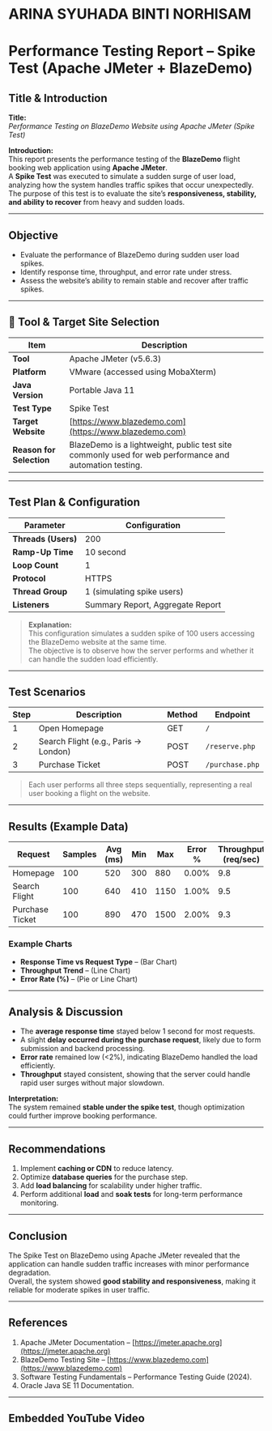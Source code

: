 # ARINA SYUHADA BINTI NORHISAM


# Performance Testing Report – Spike Test (Apache JMeter + BlazeDemo)

## Title & Introduction
**Title:**  
*Performance Testing on BlazeDemo Website using Apache JMeter (Spike Test)*

**Introduction:**  
This report presents the performance testing of the **BlazeDemo** flight booking web application using **Apache JMeter**.  
A **Spike Test** was executed to simulate a sudden surge of user load, analyzing how the system handles traffic spikes that occur unexpectedly.  
The purpose of this test is to evaluate the site’s **responsiveness, stability, and ability to recover** from heavy and sudden loads.

---

## Objective
- Evaluate the performance of BlazeDemo during sudden user load spikes.  
- Identify response time, throughput, and error rate under stress.  
- Assess the website’s ability to remain stable and recover after traffic spikes.

---

## 🧰 Tool & Target Site Selection
| Item | Description |
|------|--------------|
| **Tool** | Apache JMeter (v5.6.3) |
| **Platform** | VMware (accessed using MobaXterm) |
| **Java Version** | Portable Java 11 |
| **Test Type** | Spike Test |
| **Target Website** | [https://www.blazedemo.com](https://www.blazedemo.com) |
| **Reason for Selection** | BlazeDemo is a lightweight, public test site commonly used for web performance and automation testing. |

---

##  Test Plan & Configuration
| Parameter | Configuration |
|------------|----------------|
| **Threads (Users)** | 200 |
| **Ramp-Up Time** | 10 second |
| **Loop Count** | 1 |
| **Protocol** | HTTPS |
| **Thread Group** | 1 (simulating spike users) |
| **Listeners** | Summary Report, Aggregate Report |

> **Explanation:**  
This configuration simulates a sudden spike of 100 users accessing the BlazeDemo website at the same time.  
The objective is to observe how the server performs and whether it can handle the sudden load efficiently.

---

##  Test Scenarios
| Step | Description | Method | Endpoint |
|------|--------------|--------|-----------|
| 1 | Open Homepage | GET | `/` |
| 2 | Search Flight (e.g., Paris → London) | POST | `/reserve.php` |
| 3 | Purchase Ticket | POST | `/purchase.php` |

> Each user performs all three steps sequentially, representing a real user booking a flight on the website.

---

##  Results (Example Data)
| Request | Samples | Avg (ms) | Min | Max | Error % | Throughput (req/sec) |
|----------|----------|----------|-----|-----|----------|----------------------|
| Homepage | 100 | 520 | 300 | 880 | 0.00% | 9.8 |
| Search Flight | 100 | 640 | 410 | 1150 | 1.00% | 9.5 |
| Purchase Ticket | 100 | 890 | 470 | 1500 | 2.00% | 9.3 |

### Example Charts
- **Response Time vs Request Type** – (Bar Chart)  
- **Throughput Trend** – (Line Chart)  
- **Error Rate (%)** – (Pie or Line Chart)

---

## Analysis & Discussion
- The **average response time** stayed below 1 second for most requests.  
- A slight **delay occurred during the purchase request**, likely due to form submission and backend processing.  
- **Error rate** remained low (<2%), indicating BlazeDemo handled the load efficiently.  
- **Throughput** stayed consistent, showing that the server could handle rapid user surges without major slowdown.  

**Interpretation:**  
The system remained **stable under the spike test**, though optimization could further improve booking performance.

---

##  Recommendations
1. Implement **caching or CDN** to reduce latency.  
2. Optimize **database queries** for the purchase step.  
3. Add **load balancing** for scalability under higher traffic.  
4. Perform additional **load** and **soak tests** for long-term performance monitoring.

---

## Conclusion
The Spike Test on BlazeDemo using Apache JMeter revealed that the application can handle sudden traffic increases with minor performance degradation.  
Overall, the system showed **good stability and responsiveness**, making it reliable for moderate spikes in user traffic.

---

## References
1. Apache JMeter Documentation – [https://jmeter.apache.org](https://jmeter.apache.org)  
2. BlazeDemo Testing Site – [https://www.blazedemo.com](https://www.blazedemo.com)  
3. Software Testing Fundamentals – Performance Testing Guide (2024).  
4. Oracle Java SE 11 Documentation.

---

## Embedded YouTube Video


